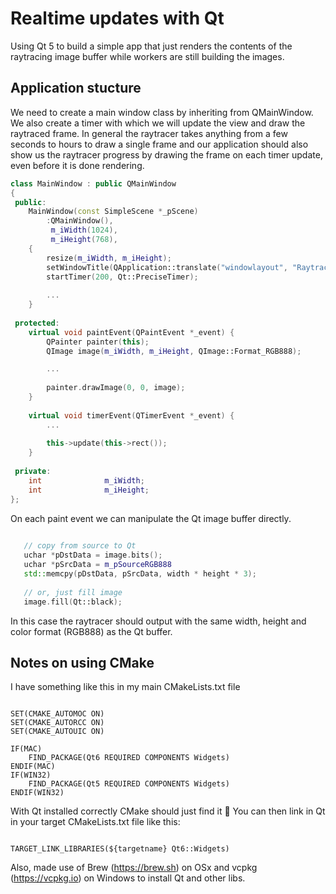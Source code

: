 
# Realtime updates with Qt
Using Qt 5 to build a simple app that just renders the contents of the raytracing image buffer while workers are still building the images.

## Application stucture
We need to create a main window class by inheriting from QMainWindow. We also create a timer with which we will update the view and draw the raytraced frame.  In general the raytracer takes anything from a few seconds to hours to draw a single frame and our application should also show us the raytracer progress by drawing the frame on each timer update, even before it is done rendering.

```C++
class MainWindow : public QMainWindow
{
 public:
    MainWindow(const SimpleScene *_pScene)
        :QMainWindow(),
         m_iWidth(1024),
         m_iHeight(768),
    {
        resize(m_iWidth, m_iHeight);
        setWindowTitle(QApplication::translate("windowlayout", "Raytracer"));
        startTimer(200, Qt::PreciseTimer);
        
        ...
    }
    
 protected:
    virtual void paintEvent(QPaintEvent *_event) {
        QPainter painter(this);
        QImage image(m_iWidth, m_iHeight, QImage::Format_RGB888);

        ...
        
        painter.drawImage(0, 0, image);
    }
    
    virtual void timerEvent(QTimerEvent *_event) {
        ...
        
        this->update(this->rect());
    }
    
 private:
    int              m_iWidth;
    int              m_iHeight;
};

```

On each paint event we can manipulate the Qt image buffer directly.
```C++
   
   // copy from source to Qt
   uchar *pDstData = image.bits();
   uchar *pSrcData = m_pSourceRGB888
   std::memcpy(pDstData, pSrcData, width * height * 3);
   
   // or, just fill image
   image.fill(Qt::black);

```

In this case the raytracer should output with the same width, height and color format (RGB888) as the Qt buffer.


## Notes on using CMake
I have something like this in my main CMakeLists.txt file
```

SET(CMAKE_AUTOMOC ON)
SET(CMAKE_AUTORCC ON)
SET(CMAKE_AUTOUIC ON)

IF(MAC)
    FIND_PACKAGE(Qt6 REQUIRED COMPONENTS Widgets)
ENDIF(MAC)
IF(WIN32)
    FIND_PACKAGE(Qt5 REQUIRED COMPONENTS Widgets)
ENDIF(WIN32)

```

With Qt installed correctly CMake should just find it 🤞
You can then link in Qt in your target CMakeLists.txt file like this:

```

TARGET_LINK_LIBRARIES(${targetname} Qt6::Widgets)

```

Also, made use of Brew (https://brew.sh) on OSx and vcpkg (https://vcpkg.io) on Windows to install Qt and other libs.
